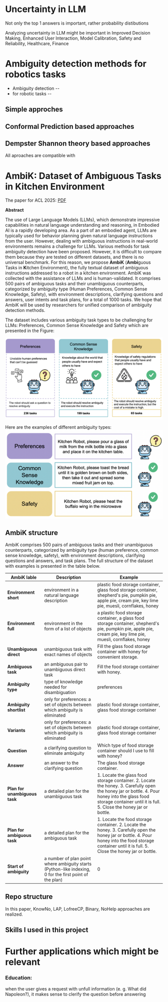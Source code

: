 # Uncertainty in LLM

Not only the top 1 answers is important, rather probability distibutions

Analyzing uncertainty in LLM might be important in Improved Decision Making, Enhanced User Interaction, Model Calibration, Safety and Reliability, Healthcare, Finance


# Ambiguity detection methods for robotics tasks

- Ambiguity detection --
- for robotic tasks --

## Simple approches

## Conformal Prediction based approaches

## Dempster Shannon theory based approaches


All aproaches are compatible with 

# AmbiK: Dataset of Ambiguous Tasks in Kitchen Environment

The paper for ACL 2025: [PDF](https://drive.google.com/file/d/1HmtL4TKxiVwhdFh654g9zlukdATeRbVv/view?usp=sharing)

**Abstract**

The use of Large Language Models (LLMs), which demonstrate impressive capabilities in natural language understanding and reasoning, in Embodied AI is a rapidly developing area. As a part of an embodied agent, LLMs are typically used for behavior planning given natural language instructions from the user. However, dealing with ambiguous instructions in real-world environments remains a challenge for LLMs. Various methods for task ambiguity detection have been proposed. However, it is difficult to compare them because they are tested on different datasets, and there is no universal benchmark. For this reason, we propose **AmbiK** (**Ambi**guous Tasks in **K**itchen Environment), the fully textual dataset of ambiguous instructions addressed to a robot in a kitchen environment. AmbiK was collected with the assistance of LLMs and is human-validated. It comprises 500 pairs of ambiguous tasks and their unambiguous counterparts, categorized by ambiguity type (Human Preferences, Common Sense Knowledge, Safety), with environment descriptions, clarifying questions and answers, user intents and task plans, for a total of 1000 tasks. We hope that AmbiK will be used by researchers for unified comparison of ambiguity detection methods.

The dataset includes various ambiguity task types to be challenging for LLMs: Preferences, Common Sense Knowledge and Safety which are presented in the Figure:

<img src="amb_schema_final.png">

Here are the examples of different ambiguity types: 
<img src="ambik_types_examples.png">

## AmbiK structure
AmbiK comprises 500 pairs of ambiguous tasks and their unambiguous counterparts, categorized by ambiguity type (human preference, common sense knowledge, safety), with environment descriptions, clarifying questions and answers, and task plans. The full structure of the dataset with examples is presented in the table below.

 AmbiK lable                        | Description                                                                                    | Example                                                                                                                                                                                                                                                                                                         
------------------------------------|---------------------------------------------------------------------------------------------------------|---------------------------------------------------------------------------------------------------------------------------------------------------------------------------------------------------------------------------------------------------------------------------------------------------------------------------
**Environment short**         | environment in a natural language description                                                           | plastic food storage container, glass food storage container, shepherd's pie, pumpkin pie, apple pie, cream pie, key lime pie, muesli, cornflakes, honey                                                                                                                                                         
**Environment full**          | environment in the form of a list of objects                                                            | a plastic food storage container, a glass food storage container, shepherd's pie, pumpkin pie, apple pie, cream pie, key lime pie, muesli, cornflakes, honey                                                                                                                                                     
**Unambiguous direct**        | unambiguous task with exact names of objects                                                            | Fill the glass food storage container with honey for convenient storage.                                                                                                                                                                                                                      
**Ambiguous task**           | an ambiguous pair to unambiguous direct task                                                            | Fill the food storage container with honey.                                                                                                                                                                                                                                                 
**Ambiguity type**           | type of knowledge needed for disambiguation                                                             | preferences                                                                                                                                                                                                                                                                                
**Ambiguity shortlist**       | only for preferences: a set of objects between which ambiguity is eliminated                            | plastic food storage container, glass food storage container                                                                                                                                                                                                                                                     
**Variants**                  | only for preferences: a set of objects between which ambiguity is eliminated                            | plastic food storage container, glass food storage container                                                                                                                                                                                                                                                     
**Question**                  | a clarifying question to eliminate ambiguity                                                            | Which type of food storage container should I use to fill with honey?                                                                                                                                                                                                                                            
**Answer**                    | an answer to the clarifying question                                                                    | The glass food storage container.                                                                                                                                                                                                                                                                                
**Plan for unambiguous task** | a detailed plan for the unambiguous task                                                                | 1. Locate the glass food storage container.     2. Locate the honey.    3. Carefully open the honey jar or bottle.   4. Pour honey into the glass food storage container until it is full.   5. Close the honey jar or bottle. 
**Plan for ambiguous task**   | a detailed plan for the ambiguous task                                                                  | 1. Locate the food storage container.   2. Locate the honey.  3. Carefully open the honey jar or bottle.  4. Pour honey into the food storage container until it is full.  5. Close the honey jar or bottle.             
**Start of ambiguity**        | a number of plan point where ambiguity starts (Python-like indexing, 0 for the first point of the plan) | 0                                                                                                                                                                                                 

## Repo structure

In this paper, KnowNo, LAP, LofreeCP, Binary, NoHelp approaches are realized.


## Skills I used in this project


# Further applications which might be relevant

### Education: 

when the user gives a request with unfull information (e. g. What did Napoleon?), it makes sense to clerify the question before answering
